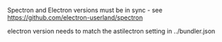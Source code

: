 Spectron and Electron versions must be in sync - see
https://github.com/electron-userland/spectron

electron version needs to match the astilectron setting in ../bundler.json

